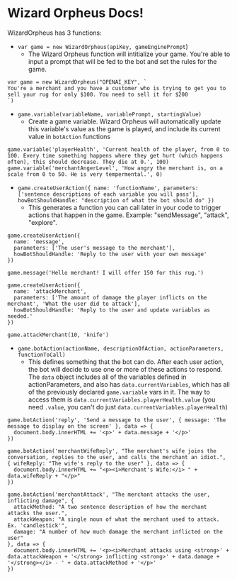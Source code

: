 # Wizard Orpheus Docs!

WizardOrpheus has 3 functions:

- `var game = new WizardOrpheus(apiKey, gameEnginePrompt`)
  - The Wizard Orpheus function will intitialize your game. You're able to input a prompt that will be fed to the bot and set the rules for the game. 

```
var game = new WizardOrpheus("OPENAI_KEY", `
You're a merchant and you have a customer who is trying to get you to sell your rug for only $100. You need to sell it for $200
`)
```

- `game.variable(variableName, variablePrompt, startingValue)`
  - Create a game variable. Wizard Orpheus will automatically update this variable's value as the game is played, and include its current value in `botAction` functions

```
game.variable('playerHealth', 'Current health of the player, from 0 to 100. Every time something happens where they get hurt (which happens often), this should decrease. They die at 0.', 100)
game.variable('merchantAngerLevel', 'How angry the merchant is, on a scale from 0 to 50. He is very tempermental.', 0)
```

- `game.createUserAction({ name: 'functionName', parameters: ['sentence descriptions of each variable you will pass'], howBotShouldHandle: "description of what the bot should do" })`
  - This generates a function you can call later in your code to trigger actions that happen in the game. Example: "sendMessage", "attack", "explore".

```
game.createUserAction({
  name: 'message',
  parameters: ['The user's message to the merchant'],
  howBotShouldHandle: 'Reply to the user with your own message'
})

game.message('Hello merchant! I will offer 150 for this rug.')

game.createUserAction({
  name: 'attackMerchant',
  parameters: ['The amount of damage the player inflicts on the merchant', 'What the user did to attack'],
  howBotShouldHandle: 'Reply to the user and update variables as needed.'
})

game.attackMerchant(10, 'knife')
```

- `game.botAction(actionName, descriptionOfAction, actionParameters, functionToCall)`
  - This defines something that the bot can do. After each user action, the bot will decide to use one or more of these actions to respond. The `data` object includes all of the variables defined in actionParameters, and also has `data.currentVariables`, which has all of the previously declared `game.variable` vars in it. The way to access them is `data.currentVariables.playerHealth.value` (you need `.value`, you can't do just `data.currentVariables.playerHealth`)

```
game.botAction('reply', 'Send a message to the user', { message: 'The message to display on the screen' }, data => {
  document.body.innerHTML += '<p>' + data.message + '</p>'
})

game.botAction('merchantWifeReply', "The merchant's wife joins the conversation, replies to the user, and calls the merchant an idiot.", { wifeReply: "The wife's reply to the user" }, data => {
  document.body.innerHTML += "<p><i>Merchant's Wife:</i> " + data.wifeReply + "</p>"
})

game.botAction('merchantAttack', "The merchant attacks the user, inflicting damage", {
  attackMethod: "A two sentence description of how the merchant attacks the user.",
  attackWeapon: "A single noun of what the merchant used to attack. Ex. 'candlestick'",
  damage: "A number of how much damage the merchant inflicted on the user"
}, data => {
  document.body.innerHTML += '<p><i>Merchant attacks using <strong>' + data.attackWeapon + '</strong> inflicting <strong>' + data.damage + '</strong></i> - ' + data.attackMethod + '</p>'
})
```